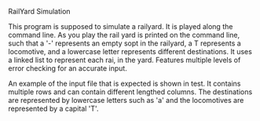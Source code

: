 RailYard Simulation

This program is supposed to simulate a railyard. It is played along the command line. As you play
the rail yard is printed on the command line, such that a '-' represents an empty sopt in the railyard,
a T represents a locomotive, and a lowercase letter represents different destinations. It uses a linked
list to represent each rai, in the yard. Features multiple levels of error checking for an accurate
input.

An example of the input file that is expected is shown in test. It contains multiple rows and can contain
different lengthed columns. The destinations are represented by lowercase letters such as 'a' and the
locomotives are represented by a capital 'T'.

